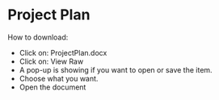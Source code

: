 # Project Plan

How to download:

- Click on: ProjectPlan.docx
- Click on: View Raw
- A pop-up is showing if you want to open or save the item.
- Choose what you want.
- Open the document